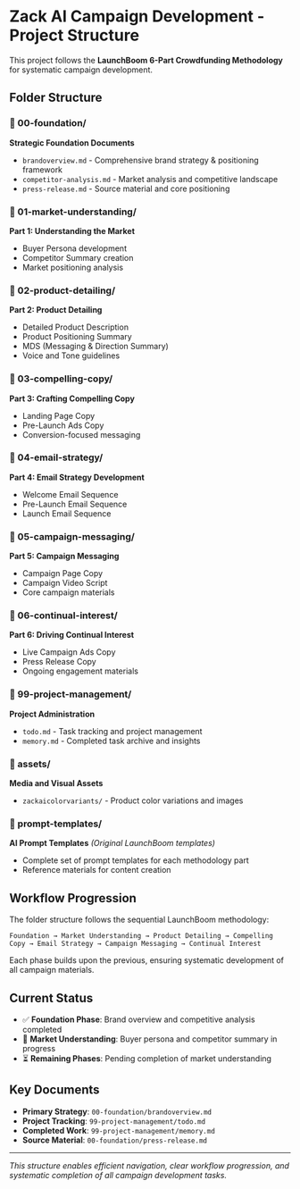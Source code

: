 # Zack AI Campaign Development - Project Structure

This project follows the **LaunchBoom 6-Part Crowdfunding Methodology** for systematic campaign development.

## Folder Structure

### 📁 00-foundation/
**Strategic Foundation Documents**
- `brandoverview.md` - Comprehensive brand strategy & positioning framework
- `competitor-analysis.md` - Market analysis and competitive landscape
- `press-release.md` - Source material and core positioning

### 📁 01-market-understanding/
**Part 1: Understanding the Market**
- Buyer Persona development
- Competitor Summary creation
- Market positioning analysis

### 📁 02-product-detailing/
**Part 2: Product Detailing**
- Detailed Product Description
- Product Positioning Summary
- MDS (Messaging & Direction Summary)
- Voice and Tone guidelines

### 📁 03-compelling-copy/
**Part 3: Crafting Compelling Copy**
- Landing Page Copy
- Pre-Launch Ads Copy
- Conversion-focused messaging

### 📁 04-email-strategy/
**Part 4: Email Strategy Development**
- Welcome Email Sequence
- Pre-Launch Email Sequence
- Launch Email Sequence

### 📁 05-campaign-messaging/
**Part 5: Campaign Messaging**
- Campaign Page Copy
- Campaign Video Script
- Core campaign materials

### 📁 06-continual-interest/
**Part 6: Driving Continual Interest**
- Live Campaign Ads Copy
- Press Release Copy
- Ongoing engagement materials

### 📁 99-project-management/
**Project Administration**
- `todo.md` - Task tracking and project management
- `memory.md` - Completed task archive and insights

### 📁 assets/
**Media and Visual Assets**
- `zackaicolorvariants/` - Product color variations and images

### 📁 prompt-templates/
**AI Prompt Templates** *(Original LaunchBoom templates)*
- Complete set of prompt templates for each methodology part
- Reference materials for content creation

## Workflow Progression

The folder structure follows the sequential LaunchBoom methodology:

```
Foundation → Market Understanding → Product Detailing → Compelling Copy → Email Strategy → Campaign Messaging → Continual Interest
```

Each phase builds upon the previous, ensuring systematic development of all campaign materials.

## Current Status

- ✅ **Foundation Phase**: Brand overview and competitive analysis completed
- 🔄 **Market Understanding**: Buyer persona and competitor summary in progress
- ⏳ **Remaining Phases**: Pending completion of market understanding

## Key Documents

- **Primary Strategy**: `00-foundation/brandoverview.md`
- **Project Tracking**: `99-project-management/todo.md`
- **Completed Work**: `99-project-management/memory.md`
- **Source Material**: `00-foundation/press-release.md`

---

*This structure enables efficient navigation, clear workflow progression, and systematic completion of all campaign development tasks.*